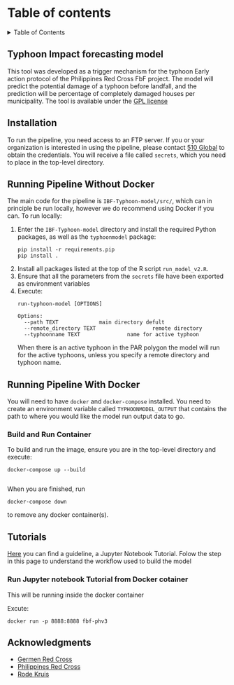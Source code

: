 
# Table of contents

<!-- TABLE OF CONTENTS -->
<details>
  <summary>Table of Contents</summary>
  <ol>
    <li>
      <a href="#TyphoonImpactforecastingmodel">Typhoon Impact forecasting model</a>
    </li>
	    <li>
      <a href="#Installation">Installation</a>
    </li>
	<li>
      <a href="#RunningWithoutDocker">Running pipeline Without Docker</a>
    </li>
    <li>
      <a href="#RunningWithDocker">Running pipeline With Docker</a>
      <ul>
        <li><a href="#BuildContainer">Build and Run Container</a></li>
     </ul>
    </li>
    <li>
	<a href="#Tutorialpage">Tutorial</a>
	 <ul>
        <li><a href="#runTutorial">Run Jupyter notebook Tutorial from Docker cotainer</a></li>
     </ul>
	</li>
    <li><a href="#Acknowledgments">Acknowledgments</a></li>
  </ol>
</details>


<!-- Typhoon Impact forecasting model -->
## Typhoon Impact forecasting model

This tool was developed as a trigger mechanism for the typhoon Early action protocol of the Philippines Red Cross 
FbF project. The model will predict the potential damage of a typhoon before landfall, and the prediction will be 
percentage of completely damaged houses per municipality.
The tool is available under the 
[GPL license](https://github.com/rodekruis/Typhoon-Impact-based-forecasting-model/blob/master/LICENSE)


<!-- Installation -->
## Installation


To run the pipeline, you need access to an FTP server. 
If you or your organization is interested in using the pipeline, 
please contact [510 Global](https://www.510.global/contact-us/)
to obtain the credentials.  You will receive a file called `secrets`, which you need to place in the top-level directory.

<!-- Running pipeline Without Docker -->
## Running Pipeline Without Docker


The main code for the pipeline is `IBF-Typhoon-model/src/`, which can in principle be run locally,
however we do recommend using Docker if you can.
To run locally:

1. Enter the `IBF-Typhoon-model` directory and install the required Python packages, as
    well as the `typhoonmodel` package:
    ```
    pip install -r requirements.pip
    pip install .
    ```
2. Install all packages listed at the top of the R script `run_model_v2.R`.
3. Ensure that all the parameters from the `secrets` file have been exported as environment variables
4. Execute:
    ```
    run-typhoon-model [OPTIONS]

    Options:
      --path TEXT             main directory defult 
      --remote_directory TEXT                  remote directory 
      --typhoonname TEXT               name for active typhoon
    ```
    When there is an active typhoon in the PAR polygon the model will run for the active typhoons,
    unless you specify a remote directory and typhoon name. 

<!-- Running Pipeline With Docker -->
## Running Pipeline With Docker

You will need to have `docker` and `docker-compose` installed.
You need to create an environment variable called `TYPHOONMODEL_OUTPUT` that contains
the path to where you would like the model run output data to go.

<!-- Build and Run Container -->
### Build and Run Container

To build and run the image, ensure you are in the top-level directory and execute:
```
docker-compose up --build


```
When you are finished, run
```
docker-compose down
```
to remove any docker container(s).


<!-- Tutorials -->
## Tutorials


[Here](https://github.com/rodekruis/Typhoon-Impact-based-forecasting-model/tree/model_dev/IBF-Typhoon-model/documentation) you can find a guideline, a Jupyter Notebook Tutorial. Folow the step in this page to understand the workflow used to build the model 

<!-- Run Jupyter notebook Tutorial from Docker cotainer-->
### Run Jupyter notebook Tutorial from Docker cotainer 

This will be running inside the docker container

Excute:

```
docker run -p 8888:8888 fbf-phv3
```
<!-- ACKNOWLEDGMENTS -->
## Acknowledgments

- [Germen Red Cross](https://www.drk.de/en/)
- [Philippines Red Cross](https://redcross.org.ph/)
- [Rode Kruis](https://www.rodekruis.nl/)
